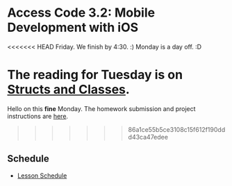 # Access Code 3.2: Mobile Development with iOS

<<<<<<< HEAD
Friday. We finish by 4:30. :) Monday is a day off. :D

The reading for **Tuesday** is on [Structs and Classes](/lessons/structs-and-classes).
=======
Hello on this **fine** Monday. The homework submission and project instructions are [here](/lessons/2_2_battleship_1/).
>>>>>>> 86a1ce55b5ce3108c15f612f190ddd43ca47edee

## Schedule

- [Lesson Schedule](/schedule.md)
